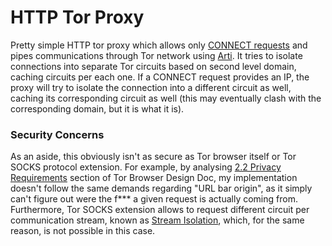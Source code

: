 # HTTP Tor Proxy

Pretty simple HTTP tor proxy which allows only [CONNECT requests](https://developer.mozilla.org/en-US/docs/Web/HTTP/Reference/Methods/CONNECT) and pipes communications through Tor network using [Arti](https://tpo.pages.torproject.net/core/arti/). It tries to isolate connections into separate Tor circuits based on second level domain, caching circuits per each one. If a CONNECT request provides an IP, the proxy will try to isolate the connection into a different circuit as well, caching its corresponding circuit as well (this may eventually clash with the corresponding domain, but it is what it is).

### Security Concerns

As an aside, this obviously isn't as secure as Tor browser itself or Tor SOCKS protocol extension. For example, by analysing [2.2 Privacy Requirements](https://gitlab.torproject.org/tpo/applications/wiki/-/wikis/Design-Documents/Tor-Browser-Design-Doc#22-privacy-requirements) section of Tor Browser Design Doc, my implementation doesn't follow the same demands regarding "URL bar origin", as it simply can't figure out were the f*** a given request is actually coming from. Furthermore, Tor SOCKS extension allows to request different circuit per communication stream, known as [Stream Isolation](https://spec.torproject.org/socks-extensions), which, for the same reason, is not possible in this case.
